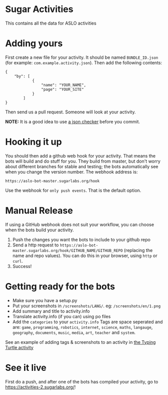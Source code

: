 # Sugar Activities

This contains all the data for ASLO activities

# Adding yours

First create a new file for your activity.  It should be named `BUNDLE_ID.json` (for example: `com.example.activity.json`).  Then add the following contents:

    {
        "by": [
                {
                    "name": "YOUR_NAME", 
                    "page": "YOUR_SITE"
                }
            ]
    }

Then send us a pull request. Someone will look at your activity.

**NOTE:** It is a good idea to use [a json checker](http://jsonlint.com/) before you commit.

# Hooking it up

You should then add a github web hook for your activity.
That means the bots will build and do stuff for you.
They build from master, but don't worry about different branches for stable and
testing; the bots automatically see when you change the version number.
The webhook address is:

    https://aslo-bot-master.sugarlabs.org/hook

Use the webhook for `only push events`. That is the default option.

# Manual Release

If using a GitHub webhook does not suit your workflow, you can choose when the bots build your activity.

1.  Push the changes you want the bots to include to your github repo
2.  Send a http request to `https://aslo-bot-master.sugarlabs.org/hook/GITHUB_NAME/GITHUB_REPO` (replacing the name and repo values).  You can do this in your browser, using `http` or `curl`.
3.  Success!

# Getting ready for the bots

* Make sure you have a setup.py
* Put your screenshots in `/screenshots/LANG/`. eg: `/screenshots/en/1.png`
* Add summary and title to activity.info
* Translate activity.info (if you can) using po files
* Add the `categories` to your `activity.info`
  Tags are space seperated and are: `game`, `programming`, `robotics`, `internet`, `science`, `maths`, `langauge`, `geography`, `documents`, `music`, `media`, `art`, `teacher` and `system`.

See an example of adding tags & screenshots to an activity in [the Typing Turtle activity](https://github.com/godiard/typing-turtle-activity/commit/08b381a34ff96e20fb72aa7a52441cc1aae0c757)

# See it live

First do a push, and after one of the bots has compiled your activity, go to https://activities-2.sugarlabs.org/!
